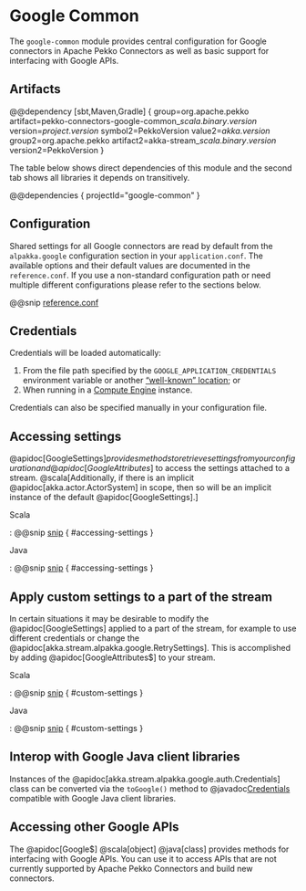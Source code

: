 # Google Common

The `google-common` module provides central configuration for Google connectors in Apache Pekko Connectors as well as basic support for interfacing with Google APIs.

## Artifacts

@@dependency [sbt,Maven,Gradle] {
group=org.apache.pekko
artifact=pekko-connectors-google-common_$scala.binary.version$
version=$project.version$
symbol2=PekkoVersion
value2=$akka.version$
group2=org.apache.pekko
artifact2=akka-stream_$scala.binary.version$
version2=PekkoVersion
}

The table below shows direct dependencies of this module and the second tab shows all libraries it depends on transitively.

@@dependencies { projectId="google-common" }

## Configuration

Shared settings for all Google connectors are read by default from the `alpakka.google` configuration section in your `application.conf`.
The available options and their default values are documented in the `reference.conf`.
If you use a non-standard configuration path or need multiple different configurations please refer to the sections below.

@@snip [reference.conf](/google-common/src/main/resources/reference.conf)

## Credentials

Credentials will be loaded automatically:

1. From the file path specified by the `GOOGLE_APPLICATION_CREDENTIALS` environment variable or another [“well-known” location](https://medium.com/google-cloud/use-google-cloud-user-credentials-when-testing-containers-locally-acb57cd4e4da); or
2. When running in a [Compute Engine](https://cloud.google.com/compute) instance.

Credentials can also be specified manually in your configuration file.

## Accessing settings

@apidoc[GoogleSettings$] provides methods to retrieve settings from your configuration and @apidoc[GoogleAttributes$] to access the settings attached to a stream.
@scala[Additionally, if there is an implicit @apidoc[akka.actor.ActorSystem] in scope, then so will be an implicit instance of the default @apidoc[GoogleSettings].]

Scala

: @@snip [snip](/google-common/src/test/scala/docs/scaladsl/GoogleCommonDoc.scala) { #accessing-settings }

Java

: @@snip [snip](/google-common/src/test/java/docs/javadsl/GoogleCommonDoc.java) { #accessing-settings }

## Apply custom settings to a part of the stream

In certain situations it may be desirable to modify the @apidoc[GoogleSettings] applied to a part of the stream, for example to use different credentials or change the @apidoc[akka.stream.alpakka.google.RetrySettings].
This is accomplished by adding @apidoc[GoogleAttributes$] to your stream.

Scala

: @@snip [snip](/google-common/src/test/scala/docs/scaladsl/GoogleCommonDoc.scala) { #custom-settings }

Java

: @@snip [snip](/google-common/src/test/java/docs/javadsl/GoogleCommonDoc.java) { #custom-settings }

## Interop with Google Java client libraries

Instances of the @apidoc[akka.stream.alpakka.google.auth.Credentials] class can be converted via the `toGoogle()` method to @javadoc[Credentials](com.google.auth.Credentials) compatible with Google Java client libraries.

## Accessing other Google APIs

The @apidoc[Google$] @scala[object] @java[class] provides methods for interfacing with Google APIs.
You can use it to access APIs that are not currently supported by Apache Pekko Connectors and build new connectors.
